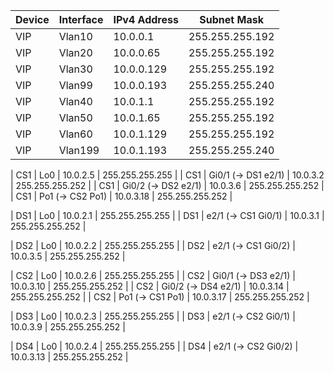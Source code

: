 | Device | Interface             | IPv4 Address | Subnet Mask        |
|---------|----------------------|---------------|-------------------|
| VIP     | Vlan10               | 10.0.0.1      | 255.255.255.192   |
| VIP     | Vlan20               | 10.0.0.65     | 255.255.255.192   |
| VIP     | Vlan30               | 10.0.0.129    | 255.255.255.192   |
| VIP     | Vlan99               | 10.0.0.193    | 255.255.255.240   |
| VIP     | Vlan40               | 10.0.1.1      | 255.255.255.192   |
| VIP     | Vlan50               | 10.0.1.65     | 255.255.255.192   |
| VIP     | Vlan60               | 10.0.1.129    | 255.255.255.192   |
| VIP     | Vlan199              | 10.0.1.193    | 255.255.255.240   |


| CS1     | Lo0                  | 10.0.2.5      | 255.255.255.255   |
| CS1     | Gi0/1 (→ DS1 e2/1)   | 10.0.3.2      | 255.255.255.252   |
| CS1     | Gi0/2 (→ DS2 e2/1)   | 10.0.3.6      | 255.255.255.252   |
| CS1     | Po1 (→ CS2 Po1)      | 10.0.3.18     | 255.255.255.252   |


| DS1     | Lo0                  | 10.0.2.1      | 255.255.255.255   |
| DS1     | e2/1 (→ CS1 Gi0/1)   | 10.0.3.1      | 255.255.255.252   |


| DS2     | Lo0                  | 10.0.2.2      | 255.255.255.255   |
| DS2     | e2/1 (→ CS1 Gi0/2)   | 10.0.3.5      | 255.255.255.252   |


| CS2     | Lo0                  | 10.0.2.6      | 255.255.255.255   |
| CS2     | Gi0/1 (→ DS3 e2/1)   | 10.0.3.10     | 255.255.255.252   |
| CS2     | Gi0/2 (→ DS4 e2/1)   | 10.0.3.14     | 255.255.255.252   |
| CS2     | Po1 (→ CS1 Po1)      | 10.0.3.17     | 255.255.255.252   |


| DS3     | Lo0                  | 10.0.2.3      | 255.255.255.255   |
| DS3     | e2/1 (→ CS2 Gi0/1)   | 10.0.3.9      | 255.255.255.252   |


| DS4     | Lo0                  | 10.0.2.4      | 255.255.255.255   |
| DS4     | e2/1 (→ CS2 Gi0/2)   | 10.0.3.13     | 255.255.255.252   |

